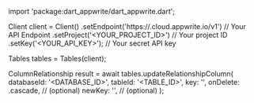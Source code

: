 import 'package:dart_appwrite/dart_appwrite.dart';

Client client = Client()
    .setEndpoint('https://<REGION>.cloud.appwrite.io/v1') // Your API Endpoint
    .setProject('<YOUR_PROJECT_ID>') // Your project ID
    .setKey('<YOUR_API_KEY>'); // Your secret API key

Tables tables = Tables(client);

ColumnRelationship result = await tables.updateRelationshipColumn(
    databaseId: '<DATABASE_ID>',
    tableId: '<TABLE_ID>',
    key: '',
    onDelete: .cascade, // (optional)
    newKey: '', // (optional)
);

